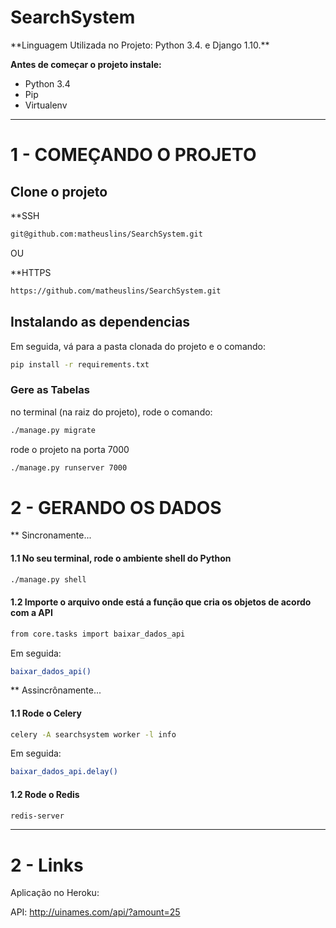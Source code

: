 # SearchSystem

<p>
**Linguagem Utilizada no Projeto:</b> Python 3.4. e Django 1.10.**
</p>

**Antes de começar o projeto instale:**
* Python 3.4
* Pip
* Virtualenv

***

# 1 - COMEÇANDO O PROJETO

## Clone o projeto

**SSH

```bash
git@github.com:matheuslins/SearchSystem.git
```
OU

**HTTPS

```bash
https://github.com/matheuslins/SearchSystem.git
```

## Instalando as dependencias

Em seguida, vá para a pasta clonada do projeto e o comando:
```bash
pip install -r requirements.txt
```

### Gere as Tabelas
no terminal (na raiz do projeto), rode o comando:
```bash
./manage.py migrate
```
rode o projeto na porta 7000

 ```bash
 ./manage.py runserver 7000
 ``` 

# 2 -  GERANDO OS DADOS

** Sincronamente...

#### 1.1 No seu terminal, rode o ambiente shell do Python
```bash
./manage.py shell
```
#### 1.2 Importe o arquivo onde está a função que cria os objetos de acordo com a API
```bash
from core.tasks import baixar_dados_api
```
Em seguida:
```bash
baixar_dados_api()
```
** Assincrônamente...

#### 1.1 Rode o Celery

```bash
celery -A searchsystem worker -l info
```
Em seguida:
```bash
baixar_dados_api.delay()
```

#### 1.2 Rode o Redis

```bash
redis-server
```
***
# 2 - Links

Aplicação no Heroku:

API: http://uinames.com/api/?amount=25
